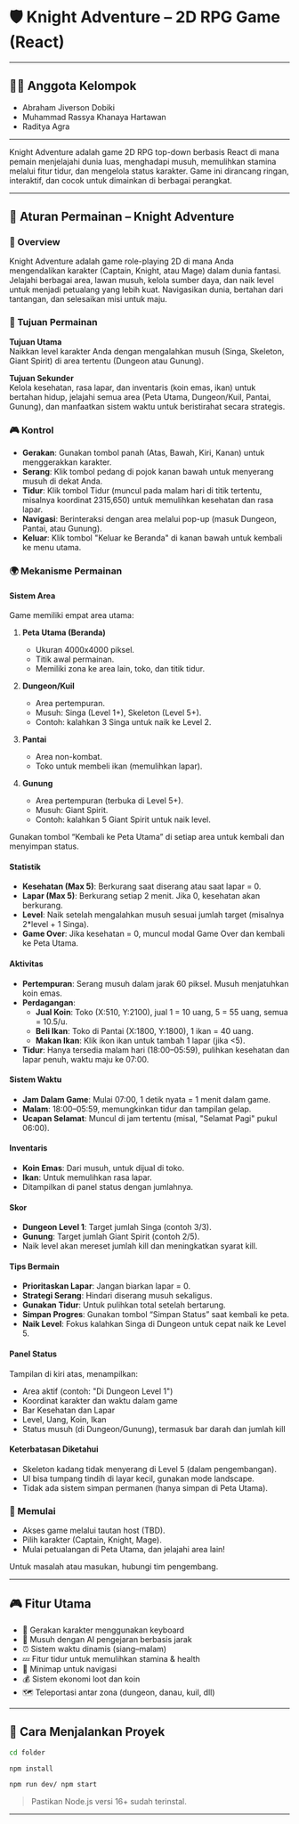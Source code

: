 # 🛡️ Knight Adventure – 2D RPG Game (React)
---

## 👨‍💻 Anggota Kelompok

- Abraham Jiverson Dobiki
- Muhammad Rassya Khanaya Hartawan
- Raditya Agra

---

Knight Adventure adalah game 2D RPG top-down berbasis React di mana pemain menjelajahi dunia luas, menghadapi musuh, memulihkan stamina melalui fitur tidur, dan mengelola status karakter. Game ini dirancang ringan, interaktif, dan cocok untuk dimainkan di berbagai perangkat.

---

## 📜 Aturan Permainan – Knight Adventure

### 🧭 Overview

Knight Adventure adalah game role-playing 2D di mana Anda mengendalikan karakter (Captain, Knight, atau Mage) dalam dunia fantasi. Jelajahi berbagai area, lawan musuh, kelola sumber daya, dan naik level untuk menjadi petualang yang lebih kuat. Navigasikan dunia, bertahan dari tantangan, dan selesaikan misi untuk maju.

### 🎯 Tujuan Permainan

**Tujuan Utama**  
Naikkan level karakter Anda dengan mengalahkan musuh (Singa, Skeleton, Giant Spirit) di area tertentu (Dungeon atau Gunung).

**Tujuan Sekunder**  
Kelola kesehatan, rasa lapar, dan inventaris (koin emas, ikan) untuk bertahan hidup, jelajahi semua area (Peta Utama, Dungeon/Kuil, Pantai, Gunung), dan manfaatkan sistem waktu untuk beristirahat secara strategis.

### 🎮 Kontrol

- **Gerakan**: Gunakan tombol panah (Atas, Bawah, Kiri, Kanan) untuk menggerakkan karakter.
- **Serang**: Klik tombol pedang di pojok kanan bawah untuk menyerang musuh di dekat Anda.
- **Tidur**: Klik tombol Tidur (muncul pada malam hari di titik tertentu, misalnya koordinat 2315,650) untuk memulihkan kesehatan dan rasa lapar.
- **Navigasi**: Berinteraksi dengan area melalui pop-up (masuk Dungeon, Pantai, atau Gunung).
- **Keluar**: Klik tombol "Keluar ke Beranda" di kanan bawah untuk kembali ke menu utama.

### 🌍 Mekanisme Permainan

#### Sistem Area

Game memiliki empat area utama:

1. **Peta Utama (Beranda)**  
   - Ukuran 4000x4000 piksel.  
   - Titik awal permainan.  
   - Memiliki zona ke area lain, toko, dan titik tidur.

2. **Dungeon/Kuil**  
   - Area pertempuran.  
   - Musuh: Singa (Level 1+), Skeleton (Level 5+).  
   - Contoh: kalahkan 3 Singa untuk naik ke Level 2.

3. **Pantai**  
   - Area non-kombat.  
   - Toko untuk membeli ikan (memulihkan lapar).

4. **Gunung**  
   - Area pertempuran (terbuka di Level 5+).  
   - Musuh: Giant Spirit.  
   - Contoh: kalahkan 5 Giant Spirit untuk naik level.

Gunakan tombol “Kembali ke Peta Utama” di setiap area untuk kembali dan menyimpan status.

#### Statistik

- **Kesehatan (Max 5)**: Berkurang saat diserang atau saat lapar = 0.
- **Lapar (Max 5)**: Berkurang setiap 2 menit. Jika 0, kesehatan akan berkurang.
- **Level**: Naik setelah mengalahkan musuh sesuai jumlah target (misalnya 2*level + 1 Singa).
- **Game Over**: Jika kesehatan = 0, muncul modal Game Over dan kembali ke Peta Utama.

#### Aktivitas

- **Pertempuran**: Serang musuh dalam jarak 60 piksel. Musuh menjatuhkan koin emas.
- **Perdagangan**:
  - **Jual Koin**: Toko (X:510, Y:2100), jual 1 = 10 uang, 5 = 55 uang, semua = 10.5/u.
  - **Beli Ikan**: Toko di Pantai (X:1800, Y:1800), 1 ikan = 40 uang.
  - **Makan Ikan**: Klik ikon ikan untuk tambah 1 lapar (jika <5).
- **Tidur**: Hanya tersedia malam hari (18:00–05:59), pulihkan kesehatan dan lapar penuh, waktu maju ke 07:00.

#### Sistem Waktu

- **Jam Dalam Game**: Mulai 07:00, 1 detik nyata = 1 menit dalam game.
- **Malam**: 18:00–05:59, memungkinkan tidur dan tampilan gelap.
- **Ucapan Selamat**: Muncul di jam tertentu (misal, "Selamat Pagi" pukul 06:00).

#### Inventaris

- **Koin Emas**: Dari musuh, untuk dijual di toko.
- **Ikan**: Untuk memulihkan rasa lapar.
- Ditampilkan di panel status dengan jumlahnya.

#### Skor

- **Dungeon Level 1**: Target jumlah Singa (contoh 3/3).
- **Gunung**: Target jumlah Giant Spirit (contoh 2/5).
- Naik level akan mereset jumlah kill dan meningkatkan syarat kill.

#### Tips Bermain

- **Prioritaskan Lapar**: Jangan biarkan lapar = 0.
- **Strategi Serang**: Hindari diserang musuh sekaligus.
- **Gunakan Tidur**: Untuk pulihkan total setelah bertarung.
- **Simpan Progres**: Gunakan tombol “Simpan Status” saat kembali ke peta.
- **Naik Level**: Fokus kalahkan Singa di Dungeon untuk cepat naik ke Level 5.

#### Panel Status

Tampilan di kiri atas, menampilkan:

- Area aktif (contoh: "Di Dungeon Level 1")
- Koordinat karakter dan waktu dalam game
- Bar Kesehatan dan Lapar
- Level, Uang, Koin, Ikan
- Status musuh (di Dungeon/Gunung), termasuk bar darah dan jumlah kill

#### Keterbatasan Diketahui

- Skeleton kadang tidak menyerang di Level 5 (dalam pengembangan).
- UI bisa tumpang tindih di layar kecil, gunakan mode landscape.
- Tidak ada sistem simpan permanen (hanya simpan di Peta Utama).

### 🔰 Memulai

- Akses game melalui tautan host (TBD).
- Pilih karakter (Captain, Knight, Mage).
- Mulai petualangan di Peta Utama, dan jelajahi area lain!

Untuk masalah atau masukan, hubungi tim pengembang.

---
## 🎮 Fitur Utama

- 🔄 Gerakan karakter menggunakan keyboard  
- 👾 Musuh dengan AI pengejaran berbasis jarak  
- ⏰ Sistem waktu dinamis (siang–malam)  
- 💤 Fitur tidur untuk memulihkan stamina & health  
- 📍 Minimap untuk navigasi  
- 💰 Sistem ekonomi loot dan koin  
- 🗺️ Teleportasi antar zona (dungeon, danau, kuil, dll)  
---

## 🚀 Cara Menjalankan Proyek

```bash
cd folder
```

```bash
npm install
```

```bash
npm run dev/ npm start
```

> Pastikan Node.js versi 16+ sudah terinstal.

---
